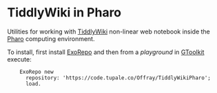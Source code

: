 # TiddlyWiki in Pharo

Utilities for working with [TiddlyWiki](https://tiddlywiki.com/) non-linear web notebook inside the 
[Pharo](https://pharo.org/) computing environment.

To install, first install [ExoRepo](https://code.tupale.co/Offray/ExoRepo) and then from a _playground_ in [GToolkit](https://gtoolkit.com/) execute:

```smalltalk
    ExoRepo new
      repository: 'https://code.tupale.co/Offray/TiddlyWikiPharo';
      load.
```